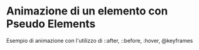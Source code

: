 # Animazione di un elemento con Pseudo Elements

Esempio di animazione con l'utilizzo di ::after, ::before, :hover, @keyframes